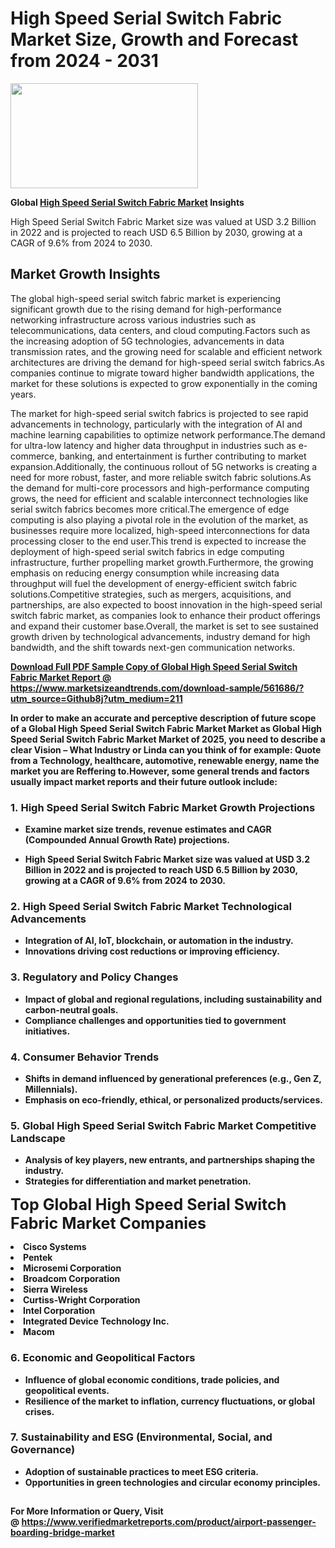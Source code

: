 <H1>High Speed Serial Switch Fabric Market Size, Growth and Forecast from 2024 - 2031</H1><img class="aligncenter size-medium wp-image-584254" src="https://thirdeyenews.in/wp-content/uploads/2024/09/Global-Market-Research-300x168.jpeg" alt="" width="300" height="168" /><p><strong>Global&nbsp;<a href="https://www.marketsizeandtrends.com/download-sample/561686/?utm_source=Github8j?utm_medium=211">High Speed Serial Switch Fabric Market</a> Insights</strong></p><p>High Speed Serial Switch Fabric Market size was valued at USD 3.2 Billion in 2022 and is projected to reach USD 6.5 Billion by 2030, growing at a CAGR of 9.6% from 2024 to 2030.</p><p><h2>Market Growth Insights</h2> <p>The global high-speed serial switch fabric market is experiencing significant growth due to the rising demand for high-performance networking infrastructure across various industries such as telecommunications, data centers, and cloud computing.Factors such as the increasing adoption of 5G technologies, advancements in data transmission rates, and the growing need for scalable and efficient network architectures are driving the demand for high-speed serial switch fabrics.As companies continue to migrate toward higher bandwidth applications, the market for these solutions is expected to grow exponentially in the coming years.</p> <p><strong><a href="#"></a></strong></p> <p>The market for high-speed serial switch fabrics is projected to see rapid advancements in technology, particularly with the integration of AI and machine learning capabilities to optimize network performance.The demand for ultra-low latency and higher data throughput in industries such as e-commerce, banking, and entertainment is further contributing to market expansion.Additionally, the continuous rollout of 5G networks is creating a need for more robust, faster, and more reliable switch fabric solutions.As the demand for multi-core processors and high-performance computing grows, the need for efficient and scalable interconnect technologies like serial switch fabrics becomes more critical.The emergence of edge computing is also playing a pivotal role in the evolution of the market, as businesses require more localized, high-speed interconnections for data processing closer to the end user.This trend is expected to increase the deployment of high-speed serial switch fabrics in edge computing infrastructure, further propelling market growth.Furthermore, the growing emphasis on reducing energy consumption while increasing data throughput will fuel the development of energy-efficient switch fabric solutions.Competitive strategies, such as mergers, acquisitions, and partnerships, are also expected to boost innovation in the high-speed serial switch fabric market, as companies look to enhance their product offerings and expand their customer base.Overall, the market is set to see sustained growth driven by technological advancements, industry demand for high bandwidth, and the shift towards next-gen communication networks.</p> <p><strong><a href="#"></p><p><span class=""><strong>Download Full PDF Sample Copy of Global High Speed Serial Switch Fabric Market Report</strong> @ <a href="https://www.marketsizeandtrends.com/download-sample/561686/?utm_source=Github8j?utm_medium=211" target="_blank">https://www.marketsizeandtrends.com/download-sample/561686/?utm_source=Github8j?utm_medium=211</a></span></p><p>In order to make an accurate and perceptive description of future scope of a Global&nbsp;High Speed Serial Switch Fabric Market Market as Global&nbsp;High Speed Serial Switch Fabric Market Market of 2025, you need to describe a clear Vision &ndash; What Industry or Linda can you think of for example: Quote from a Technology, healthcare, automotive, renewable energy, name the market you are Reffering to.However, some general trends and factors usually impact market reports and their future outlook include:</p><h3>1.&nbsp;<strong>High Speed Serial Switch Fabric Market Growth Projections</strong></h3><ul><li>Examine market size trends, revenue estimates and CAGR (Compounded Annual Growth Rate) projections.</li><li><p>High Speed Serial Switch Fabric Market size was valued at USD 3.2 Billion in 2022 and is projected to reach USD 6.5 Billion by 2030, growing at a CAGR of 9.6% from 2024 to 2030.</p></li></ul><h3>2.&nbsp;<strong>High Speed Serial Switch Fabric Market Technological Advancements</strong></h3><ul><li>Integration of AI, IoT, blockchain, or automation in the industry.</li><li>Innovations driving cost reductions or improving efficiency.</li></ul><h3>3.&nbsp;<strong>Regulatory and Policy Changes</strong></h3><ul><li>Impact of global and regional regulations, including sustainability and carbon-neutral goals.</li><li>Compliance challenges and opportunities tied to government initiatives.</li></ul><h3>4.&nbsp;<strong>Consumer Behavior Trends</strong></h3><ul><li>Shifts in demand influenced by generational preferences (e.g., Gen Z, Millennials).</li><li>Emphasis on eco-friendly, ethical, or personalized products/services.</li></ul><h3>5.&nbsp;<strong>Global High Speed Serial Switch Fabric Market Competitive Landscape</strong></h3><ul><li>Analysis of key players, new entrants, and partnerships shaping the industry.</li><li>Strategies for differentiation and market penetration.</li></ul><p data-pm-slice="1 1 []"><span style="color: inherit; font-family: inherit; font-size: 25px;">Top Global High Speed Serial Switch Fabric Market Companies</span></p><div class="" data-test-id=""><p><li>Cisco Systems</li><li> Pentek</li><li> Microsemi Corporation</li><li> Broadcom Corporation</li><li> Sierra Wireless</li><li> Curtiss-Wright Corporation</li><li> Intel Corporation</li><li> Integrated Device Technology Inc.</li><li> Macom</li></p></div><h3>6.&nbsp;<strong>Economic and Geopolitical Factors</strong></h3><ul><li>Influence of global economic conditions, trade policies, and geopolitical events.</li><li>Resilience of the market to inflation, currency fluctuations, or global crises.</li></ul><h3>7.&nbsp;<strong>Sustainability and ESG (Environmental, Social, and Governance)</strong></h3><ul><li>Adoption of sustainable practices to meet ESG criteria.</li><li>Opportunities in green technologies and circular economy principles.</li></ul><h2><strong style="font-size: 14px;">For More Information or Query, Visit @&nbsp;</strong><a style="background-color: #ffffff; font-size: 14px;" href="https://www.marketsizeandtrends.com/report/high-speed-serial-switch-fabric-market/" target="_blank">https://www.verifiedmarketreports.com/product/airport-passenger-boarding-bridge-market</a></h2>